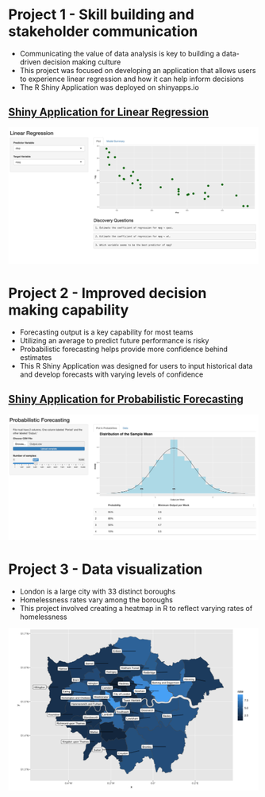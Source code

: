 # Project 1 - Skill building and stakeholder communication

* Communicating the value of data analysis is key to building a data-driven decision making culture
* This project was focused on developing an application that allows users to experience linear regression and how it can help inform decisions
* The R Shiny Application was deployed on shinyapps.io 

## [Shiny Application for Linear Regression](https://comora.shinyapps.io/LinearReg/?_ga=2.255970251.1329687789.1682367085-379141333.1679908674)

![](project1.png)

# Project 2 - Improved decision making capability

* Forecasting output is a key capability for most teams
* Utilizing an average to predict future performance is risky
* Probabilistic forecasting helps provide more confidence behind estimates
* This R Shiny Application was designed for users to input historical data and develop forecasts with varying levels of confidence

## [Shiny Application for Probabilistic Forecasting](https://comora.shinyapps.io/Prob_Forecasting/?_ga=2.238667712.1329687789.1682367085-379141333.1679908674)
![](forecasting.png)

# Project 3 - Data visualization

* London is a large city with 33 distinct boroughs
* Homelessness rates vary among the boroughs
* This project involved creating a heatmap in R to reflect varying rates of homelessness

![](london.png)
